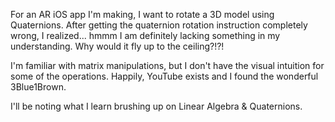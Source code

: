 
For an AR iOS app I'm making, I want to rotate a 3D model using Quaternions. After getting the quaternion rotation instruction completely wrong, I realized... hmmm I am definitely lacking something in my understanding. Why would it fly up to the ceiling?!?!

I'm familiar with matrix manipulations, but I don't have the visual intuition for some of the operations. 
Happily, YouTube exists and I found the wonderful 3Blue1Brown.

I'll be noting what I learn brushing up on Linear Algebra & Quaternions. 
